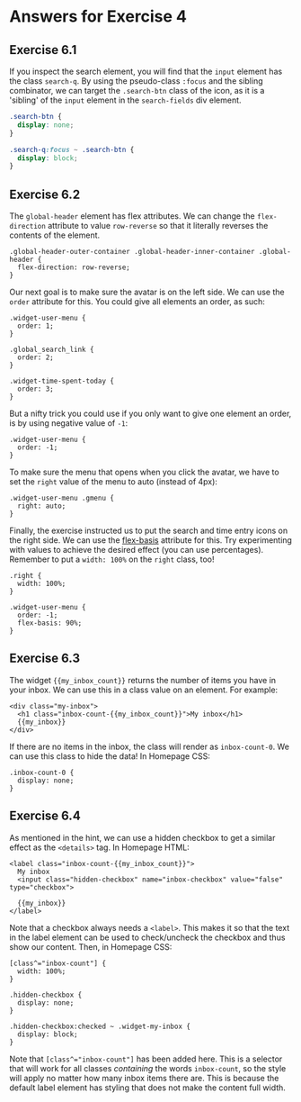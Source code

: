
# Answers for Exercise 4

## Exercise 6.1

If you inspect the search element, you will find that the `input` element has the class `search-q`. By using the pseudo-class `:focus` and the sibling combinator, 
we can target the `.search-btn` class of the icon, as it is a 'sibling' of the `input` element in the `search-fields` div element.

```css
.search-btn {
  display: none;
}

.search-q:focus ~ .search-btn {
  display: block;
}
```

## Exercise 6.2

The `global-header` element has flex attributes. We can change the `flex-direction` attribute to value `row-reverse` so that it literally reverses the contents of the element.

```
.global-header-outer-container .global-header-inner-container .global-header {
  flex-direction: row-reverse;
}
```

Our next goal is to make sure the avatar is on the left side. We can use the `order` attribute for this. You could give all elements an order, as such:

```
.widget-user-menu {
  order: 1;
}

.global_search_link {
  order: 2;
}

.widget-time-spent-today {
  order: 3;
}
```

But a nifty trick you could use if you only want to give one element an order, is by using negative value of `-1`:

```
.widget-user-menu {
  order: -1;
}
```

To make sure the menu that opens when you click the avatar, we have to set the `right` value of the menu to auto (instead of 4px):

```
.widget-user-menu .gmenu {
  right: auto;
}
```

Finally, the exercise instructed us to put the search and time entry icons on the right side. We can use the [flex-basis](https://developer.mozilla.org/en-US/docs/Web/CSS/flex-basis) attribute for this. Try experimenting with values to achieve the desired effect (you can use percentages). Remember to put a `width: 100%` on the `right` class, too!

```
.right {
  width: 100%;
}

.widget-user-menu {
  order: -1;
  flex-basis: 90%;
}
```

## Exercise 6.3

The widget `{{my_inbox_count}}` returns the number of items you have in your inbox. We can use this in a class value on an element. For example:

```
<div class="my-inbox">
  <h1 class="inbox-count-{{my_inbox_count}}">My inbox</h1>
  {{my_inbox}}
</div>
```

If there are no items in the inbox, the class will render as `inbox-count-0`. We can use this class to hide the data! In Homepage CSS:

```
.inbox-count-0 {
  display: none;
}
```

## Exercise 6.4

As mentioned in the hint, we can use a hidden checkbox to get a similar effect as the `<details>` tag. In Homepage HTML:

```
<label class="inbox-count-{{my_inbox_count}}">
  My inbox
  <input class="hidden-checkbox" name="inbox-checkbox" value="false" type="checkbox">

  {{my_inbox}}
</label>
```

Note that a checkbox always needs a `<label>`. This makes it so that the text in the label element can be used to check/uncheck the checkbox and thus show our content. Then, in Homepage CSS:


```
[class^="inbox-count"] {
  width: 100%;
}

.hidden-checkbox {
  display: none;
}

.hidden-checkbox:checked ~ .widget-my-inbox {
  display: block;
}
```

Note that `[class^="inbox-count"]` has been added here. This is a selector that will work for all classes *containing* the words `inbox-count`, so the style will apply no matter how many inbox items there are. This is because the default label element has styling that does not make the content full width.

